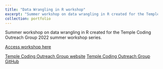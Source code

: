 ```yaml
---
title: "Data Wrangling in R workshop"
excerpt: "Summer workshop on data wrangling in R created for the Temple Coding Outreach Group 2022 summer workshop series.<br/><img src='/images/500x300.png'>"
collection: portfolio
---
```


Summer workshop on data wrangling in R created for the Temple Coding Outreach Group 2022 summer workshop series.

[Access workshop here](https://github.com/TU-Coding-Outreach-Group/cog_summer_workshops_2022/tree/main/data-wrangling-in-r)

[Temple Coding Outreach Group website](https://tu-coding-outreach-group.github.io)
[Temple Coding Outreach Group GitHub](https://github.com/TU-Coding-Outreach-Group)

